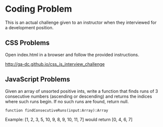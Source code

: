 # Coding Problem

This is an actual challenge given to an instructor when they interviewed for a development position. 

## CSS Problems

Open index.html in a browser and follow the provided instructions.

http://ga-dc.github.io/css_js_interview_challenge

## JavaScript Problems

Given an array of unsorted positive ints, write a function that finds runs of 3 consecutive numbers (ascending or descending) and returns the indices where such runs begin.  If no such runs are found, return null.

`function findConsecutiveRuns(input:Array):Array`

Example:  [1, 2, 3, 5, 10, 9, 8, 9, 10, 11, 7] would return [0, 4, 6, 7]

